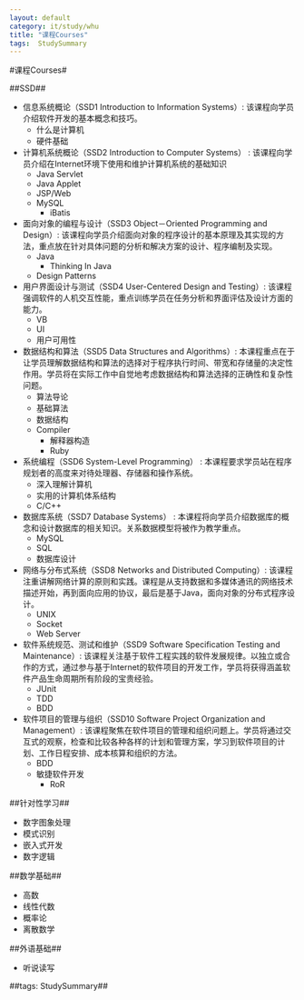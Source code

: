 ```yaml
---
layout: default
category: it/study/whu
title: "课程Courses"
tags:  StudySummary
---
```


#课程Courses#



##SSD##
* 信息系统概论（SSD1 Introduction to Information Systems）: 该课程向学员介绍软件开发的基本概念和技巧。 
  * 什么是计算机
  * 硬件基础
* 计算机系统概论（SSD2 Introduction to Computer Systems） : 该课程向学员介绍在Internet环境下使用和维护计算机系统的基础知识 
  * Java Servlet
  * Java Applet
  * JSP/Web
  * MySQL
    * iBatis
* 面向对象的编程与设计（SSD3 Object－Oriented Programming and Design）: 该课程向学员介绍面向对象的程序设计的基本原理及其实现的方法，重点放在针对具体问题的分析和解决方案的设计、程序编制及实现。 
  * Java
    * Thinking In Java
  * Design Patterns
* 用户界面设计与测试（SSD4 User-Centered Design and Testing）: 该课程强调软件的人机交互性能，重点训练学员在任务分析和界面评估及设计方面的能力。 
  * VB
  * UI
  * 用户可用性
* 数据结构和算法（SSD5 Data Structures and Algorithms）: 本课程重点在于让学员理解数据结构和算法的选择对于程序执行时间、带宽和存储量的决定性作用。学员将在实际工作中自觉地考虑数据结构和算法选择的正确性和复杂性问题。 
  * 算法导论
  * 基础算法
  * 数据结构
  * Compiler
    * 解释器构造
    * Ruby
* 系统编程（SSD6 System-Level Programming） : 本课程要求学员站在程序规划者的高度来对待处理器、存储器和操作系统。 
  * 深入理解计算机
  * 实用的计算机体系结构
  * C/C++
* 数据库系统（SSD7 Database Systems） : 本课程将向学员介绍数据库的概念和设计数据库的相关知识。关系数据模型将被作为教学重点。 
  * MySQL
  * SQL
  * 数据库设计
* 网络与分布式系统（SSD8 Networks and Distributed Computing）: 该课程注重讲解网络计算的原则和实践。课程是从支持数据和多媒体通讯的网络技术描述开始，再到面向应用的协议，最后是基于Java，面向对象的分布式程序设计。 
  * UNIX
  * Socket
  * Web Server
* 软件系统规范、测试和维护（SSD9 Software Specification Testing and Maintenance）: 该课程关注基于软件工程实践的软件发展规律。以独立或合作的方式，通过参与基于Internet的软件项目的开发工作，学员将获得涵盖软件产品生命周期所有阶段的宝贵经验。 
  * JUnit
  * TDD
  * BDD
* 软件项目的管理与组织（SSD10 Software Project Organization and Management）: 该课程聚焦在软件项目的管理和组织问题上。学员将通过交互式的观察，检查和比较各种各样的计划和管理方案，学习到软件项目的计划、工作日程安排、成本核算和组织的方法。  
  * BDD
  * 敏捷软件开发
    * RoR



##针对性学习##
* 数字图象处理
* 模式识别
* 嵌入式开发
* 数字逻辑



##数学基础##
* 高数
* 线性代数
* 概率论
* 离散数学



##外语基础##
* 听说读写



##tags: StudySummary##
